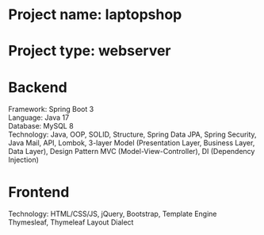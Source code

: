 # Project name: laptopshop
# Project type: webserver
# Backend
Framework: Spring Boot 3  
Language: Java 17  
Database: MySQL 8  
Technology: Java, OOP, SOLID, Structure, Spring Data JPA, Spring Security, Java Mail, API, Lombok, 3-layer Model (Presentation Layer, Business Layer, Data Layer), Design Pattern MVC (Model-View-Controller), DI (Dependency Injection)
# Frontend
Technology: HTML/CSS/JS, jQuery, Bootstrap, Template Engine Thymesleaf, Thymeleaf Layout Dialect
